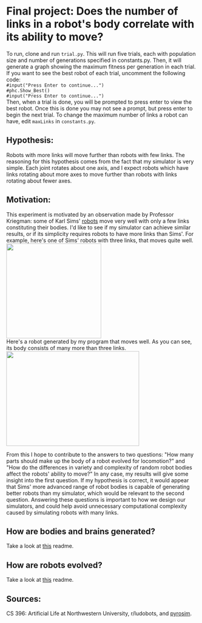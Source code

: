 # Final project: Does the number of links in a robot's body correlate with its ability to move?
To run, clone and run `trial.py`. This will run five trials, each with population size and number of generations specified in constants.py. Then, it will generate a graph showing the maximum fitness per generation in each trial. If you want to see the best robot of each trial, uncomment the following code:  
    `#input("Press Enter to continue...")`<br>
    `#phc.Show_Best()`<br>
    `#input("Press Enter to continue...")`<br>
Then, when a trial is done, you will be prompted to press enter to view the best robot. Once this is done you may not see a prompt, but press enter to begin the next trial. To change the maximum number of links a robot can have, edit `maxLinks` in `constants.py`.

## Hypothesis:
Robots with more links will move further than robots with few links. The reasoning for this hypothesis comes from the fact that my simulator is very simple. Each joint rotates about one axis, and I expect robots which have links rotating about more axes to move further than robots with links rotating about fewer axes.

## Motivation:
This experiment is motivated by an observation made by Professor Kriegman: some of Karl Sims' [robots](https://www.karlsims.com/evolved-virtual-creatures.html) move very well with only a few links constituting their bodies. I'd like to see if my simulator can achieve similar results, or if its simplicity requires robots to have more links than Sims'. For example, here's one of Sims' robots with three links, that moves quite well. <br>
<img src="https://user-images.githubusercontent.com/68213464/225107079-aa0b842a-5888-49d4-828f-cd52540ba080.png" width="250" height="250"> <br>
Here's a robot generated by my program that moves well. As you can see, its body consists of many more than three links. <br>
<img src="https://user-images.githubusercontent.com/68213464/225107097-e67aec52-cebd-45d6-a734-c756cc7d1413.png" width="350" height="250">

From this I hope to contribute to the answers to two questions: "How many parts should make up the body of a robot evolved for locomotion?" and "How do the differences in variety and complexity of random robot bodies affect the robots' ability to move?" In any case, my results will give some insight into the first question. If my hypothesis is correct, it would appear that Sims' more advanced range of robot bodies is capable of generating better robots than my simulator, which would be relevant to the second question. Answering these questions is important to how we design our simulators, and could help avoid unnecessary computational complexity caused by simulating robots with many links.

## How are bodies and brains generated?
Take a look at [this](https://github.com/qpalzmz112/ludobots/tree/Assignment7#readme) readme.

## How are robots evolved?
Take a look at [this](https://github.com/qpalzmz112/ludobots/tree/Assignment8#readme) readme.

## Sources:
CS 396: Artificial Life at Northwestern University, r/ludobots, and [pyrosim](https://github.com/jbongard/pyrosim).
